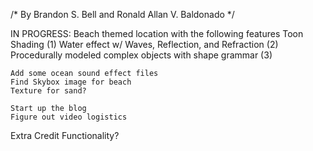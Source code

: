 /* By Brandon S. Bell and Ronald Allan V. Baldonado */

IN PROGRESS: Beach themed location with the following features
	Toon Shading (1)
	Water effect w/ Waves, Reflection, and Refraction (2)
	Procedurally modeled complex objects with shape grammar (3)

	Add some ocean sound effect files
	Find Skybox image for beach
	Texture for sand?

	Start up the blog
	Figure out video logistics

Extra Credit Functionality?
